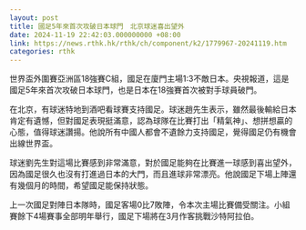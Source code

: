```yaml
---
layout: post
title: 國足5年來首次攻破日本球門　北京球迷喜出望外
date: 2024-11-19 22:42:03.000000000 +08:00
link: https://news.rthk.hk/rthk/ch/component/k2/1779967-20241119.htm
categories: rthk
---
```


世界盃外圍賽亞洲區18強賽C組，國足在廈門主場1:3不敵日本。央視報道，這是國足5年來首次攻破日本球門，也是日本在18強賽首次被對手球員破門。

在北京，有球迷特地到酒吧看球賽支持國足。球迷趙先生表示，雖然最後輸給日本肯定有遺憾，但對國足表現挺滿意，認為球隊在比賽打出「精氣神」、想拼想贏的心態，值得球迷讚揚。他說所有中國人都會不遺餘力支持國足，覺得國足仍有機會出線世界盃。

球迷劉先生對這場比賽感到非常滿意，對於國足能夠在比賽進一球感到喜出望外，因為國足很久也沒有打進過日本的大門，而且進球非常漂亮。他說國足下場上陣還有幾個月的時間，希望國足能保持狀態。

上一次國足對陣日本隊時，國足客場0比7敗陣，令本次主場比賽備受關注。小組賽餘下4場賽事全部明年舉行，國足下場將在3月作客挑戰沙特阿拉伯。

